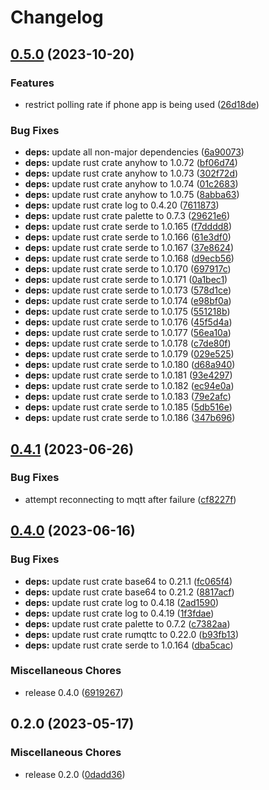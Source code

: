 # Changelog

## [0.5.0](https://github.com/FruitieX/twinkly-mqtt/compare/v0.4.1...v0.5.0) (2023-10-20)


### Features

* restrict polling rate if phone app is being used ([26d18de](https://github.com/FruitieX/twinkly-mqtt/commit/26d18dea8030581f84d1ebfc22652d208b6041e2))


### Bug Fixes

* **deps:** update all non-major dependencies ([6a90073](https://github.com/FruitieX/twinkly-mqtt/commit/6a90073f6372c2cd02a6c648e8f532487391145d))
* **deps:** update rust crate anyhow to 1.0.72 ([bf06d74](https://github.com/FruitieX/twinkly-mqtt/commit/bf06d74a990c906e197dfb7759b79e82540c6147))
* **deps:** update rust crate anyhow to 1.0.73 ([302f72d](https://github.com/FruitieX/twinkly-mqtt/commit/302f72d910941c9cb3ea2d31ee99e0993188b50c))
* **deps:** update rust crate anyhow to 1.0.74 ([01c2683](https://github.com/FruitieX/twinkly-mqtt/commit/01c268375052d0be8876bc283a8c13166009cbdd))
* **deps:** update rust crate anyhow to 1.0.75 ([8abba63](https://github.com/FruitieX/twinkly-mqtt/commit/8abba634c28572ca3a147ac9b5fedef0ece6f10c))
* **deps:** update rust crate log to 0.4.20 ([7611873](https://github.com/FruitieX/twinkly-mqtt/commit/7611873c796804a1f393c1cf9213245797889582))
* **deps:** update rust crate palette to 0.7.3 ([29621e6](https://github.com/FruitieX/twinkly-mqtt/commit/29621e6f38f05236b50fc4829f235701d6e91001))
* **deps:** update rust crate serde to 1.0.165 ([f7dddd8](https://github.com/FruitieX/twinkly-mqtt/commit/f7dddd8e7ba32886c6cbf682a9d21edc2b9267be))
* **deps:** update rust crate serde to 1.0.166 ([61e3df0](https://github.com/FruitieX/twinkly-mqtt/commit/61e3df034906438a56c3f309c69b007a611ddc3d))
* **deps:** update rust crate serde to 1.0.167 ([37e8624](https://github.com/FruitieX/twinkly-mqtt/commit/37e8624385022db5c99e8a24cc7200398a22654b))
* **deps:** update rust crate serde to 1.0.168 ([d9ecb56](https://github.com/FruitieX/twinkly-mqtt/commit/d9ecb5628d0fb6385deb818c1ef819a03d6f1071))
* **deps:** update rust crate serde to 1.0.170 ([697917c](https://github.com/FruitieX/twinkly-mqtt/commit/697917c866098943a39fc8696fc6601909c76a7b))
* **deps:** update rust crate serde to 1.0.171 ([0a1bec1](https://github.com/FruitieX/twinkly-mqtt/commit/0a1bec1eca0f3dc85ef6ee6698f37515a925a577))
* **deps:** update rust crate serde to 1.0.173 ([578d1ce](https://github.com/FruitieX/twinkly-mqtt/commit/578d1ce6aca19d8e2b8558679fb01676ce89c1cf))
* **deps:** update rust crate serde to 1.0.174 ([e98bf0a](https://github.com/FruitieX/twinkly-mqtt/commit/e98bf0aaba847eb3918dc81c9fb019b091e9aec4))
* **deps:** update rust crate serde to 1.0.175 ([551218b](https://github.com/FruitieX/twinkly-mqtt/commit/551218b7d494f5b49ea0c6d6d46f9590a5958325))
* **deps:** update rust crate serde to 1.0.176 ([45f5d4a](https://github.com/FruitieX/twinkly-mqtt/commit/45f5d4adf8bfcc956f0cb197082733c66b759349))
* **deps:** update rust crate serde to 1.0.177 ([56ea10a](https://github.com/FruitieX/twinkly-mqtt/commit/56ea10ac046251acbf92102afaf5593c12195c12))
* **deps:** update rust crate serde to 1.0.178 ([c7de80f](https://github.com/FruitieX/twinkly-mqtt/commit/c7de80f7c770433bc83402d47f6efbe3ad6b46f0))
* **deps:** update rust crate serde to 1.0.179 ([029e525](https://github.com/FruitieX/twinkly-mqtt/commit/029e525449c2faa1feef958a41057af07e971cfd))
* **deps:** update rust crate serde to 1.0.180 ([d68a940](https://github.com/FruitieX/twinkly-mqtt/commit/d68a940580ef30dc55401710f5bc9f01117a8e7f))
* **deps:** update rust crate serde to 1.0.181 ([93e4297](https://github.com/FruitieX/twinkly-mqtt/commit/93e4297537ec8d92283763c4746e4dc60d1066df))
* **deps:** update rust crate serde to 1.0.182 ([ec94e0a](https://github.com/FruitieX/twinkly-mqtt/commit/ec94e0a36ecd6504202808bad006f4e2af1a646f))
* **deps:** update rust crate serde to 1.0.183 ([79e2afc](https://github.com/FruitieX/twinkly-mqtt/commit/79e2afc7157f4829864557b5ed88b6ff296496d8))
* **deps:** update rust crate serde to 1.0.185 ([5db516e](https://github.com/FruitieX/twinkly-mqtt/commit/5db516e113efffa6b3bc2d7b04ba87e7bbd9c67d))
* **deps:** update rust crate serde to 1.0.186 ([347b696](https://github.com/FruitieX/twinkly-mqtt/commit/347b696a68e1b3b070aa8584ebf988330a0d3595))

## [0.4.1](https://github.com/FruitieX/twinkly-mqtt/compare/v0.4.0...v0.4.1) (2023-06-26)


### Bug Fixes

* attempt reconnecting to mqtt after failure ([cf8227f](https://github.com/FruitieX/twinkly-mqtt/commit/cf8227fed3c743bfbfed8bc74ea0504aef43797d))

## [0.4.0](https://github.com/FruitieX/twinkly-mqtt/compare/v0.2.0...v0.4.0) (2023-06-16)


### Bug Fixes

* **deps:** update rust crate base64 to 0.21.1 ([fc065f4](https://github.com/FruitieX/twinkly-mqtt/commit/fc065f4b2df98740c0558b21cce58117aba49a99))
* **deps:** update rust crate base64 to 0.21.2 ([8817acf](https://github.com/FruitieX/twinkly-mqtt/commit/8817acffd337a372fb3ddfe0e006541aac5aa076))
* **deps:** update rust crate log to 0.4.18 ([2ad1590](https://github.com/FruitieX/twinkly-mqtt/commit/2ad1590c2bd35b86a4eb3b2951ec01619ada1a48))
* **deps:** update rust crate log to 0.4.19 ([1f3fdae](https://github.com/FruitieX/twinkly-mqtt/commit/1f3fdae35144cb17252166da83d1d3bd6662d4fa))
* **deps:** update rust crate palette to 0.7.2 ([c7382aa](https://github.com/FruitieX/twinkly-mqtt/commit/c7382aa73dbd2562cf5d646745992ba06de741d3))
* **deps:** update rust crate rumqttc to 0.22.0 ([b93fb13](https://github.com/FruitieX/twinkly-mqtt/commit/b93fb13dc8a431eceb5f40a3ade8d50862832093))
* **deps:** update rust crate serde to 1.0.164 ([dba5cac](https://github.com/FruitieX/twinkly-mqtt/commit/dba5cacfdd780b2395e2177f2a77fb084a3dfc52))


### Miscellaneous Chores

* release 0.4.0 ([6919267](https://github.com/FruitieX/twinkly-mqtt/commit/6919267c62d6d08c0b2ebfef660c0766554aea92))

## 0.2.0 (2023-05-17)


### Miscellaneous Chores

* release 0.2.0 ([0dadd36](https://github.com/FruitieX/twinkly-mqtt/commit/0dadd36e4e6016a9454af716c27a6095afe998ac))
